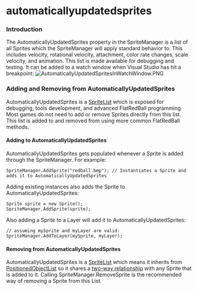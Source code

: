 # automaticallyupdatedsprites

### Introduction

The AutomaticallyUpdatedSprites property in the SpriteManager is a list of all Sprites which the SpriteManager will apply standard behavior to. This includes velocity, rotational velocity, attachment, color rate changes, scale velocity, and animation. This list is made available for debugging and testing. It can be added to a watch window when Visual Studio has hit a breakpoint: ![AutomaticallyUpdatedSpritesInWatchWindow.PNG](../../../../media/migrated_media-AutomaticallyUpdatedSpritesInWatchWindow.PNG)

### Adding and Removing from AutomaticallyUpdatedSprites

AutomaticallyUpdatedSprites is a [SpriteList](../../../../frb/docs/index.php) which is exposed for debugging, tools development, and advanced FlatRedBall programming. Most games do not need to add or remove Sprites directly from this list. This list is added to and removed from using more common FlatRedBall methods.

#### Adding to AutomaticallyUpdatedSprites

AutomaticallyUpdatedSprites gets populated whenever a Sprite is added through the SpriteManager. For example:

```
SpriteManager.AddSprite("redball.bmp"); // Instantiates a Sprite and adds it to AutomaticallyUpdatedSprites
```

Adding existing instances also adds the Sprite to AutomaticallyUpdatedSprites:

```
Sprite sprite = new Sprite();
SpriteManager.AddSprite(sprite);
```

Also adding a Sprite to a Layer will add it to AutomaticallyUpdatedSprites:

```
// assuming mySprite and myLayer are valid:
SpriteManager.AddToLayer(mySprite, myLayer);
```

#### Removing from AutomaticallyUpdatedSprites

AutomaticallyUpdatedSprites is a [SpriteList](../../../../frb/docs/index.php) which means it inherits from [PositionedObjectList](../../../../frb/docs/index.php) so it shares a [two-way relationship](../../../../frb/docs/index.php#Two_Way_Relationships) with any Sprite that is added to it. Calling SpriteManager.RemoveSprite is the recommended way of removing a Sprite from this List.
